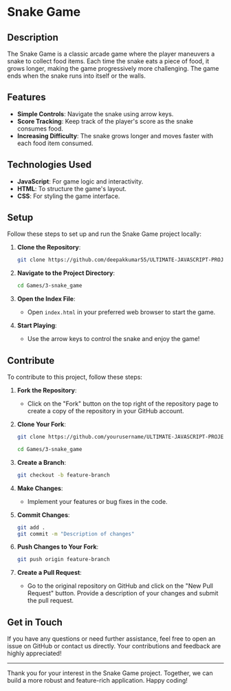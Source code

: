 # Snake Game

## Description

The Snake Game is a classic arcade game where the player maneuvers a snake to collect food items. Each time the snake eats a piece of food, it grows longer, making the game progressively more challenging. The game ends when the snake runs into itself or the walls.

## Features

- **Simple Controls**: Navigate the snake using arrow keys.
- **Score Tracking**: Keep track of the player's score as the snake consumes food.
- **Increasing Difficulty**: The snake grows longer and moves faster with each food item consumed.

## Technologies Used

- **JavaScript**: For game logic and interactivity.
- **HTML**: To structure the game's layout.
- **CSS**: For styling the game interface.

## Setup

Follow these steps to set up and run the Snake Game project locally:

1. **Clone the Repository**:
    ```bash
    git clone https://github.com/deepakkumar55/ULTIMATE-JAVASCRIPT-PROJECT.git
    ```
2. **Navigate to the Project Directory**:
    ```bash
    cd Games/3-snake_game
    ```
3. **Open the Index File**:
    - Open `index.html` in your preferred web browser to start the game.

4. **Start Playing**:
    - Use the arrow keys to control the snake and enjoy the game!

## Contribute

To contribute to this project, follow these steps:

1. **Fork the Repository**:
    - Click on the "Fork" button on the top right of the repository page to create a copy of the repository in your GitHub account.

2. **Clone Your Fork**:
    ```bash
    git clone https://github.com/yourusername/ULTIMATE-JAVASCRIPT-PROJECT.git
    ```
     ```bash
    cd Games/3-snake_game
    ```
3. **Create a Branch**:
    ```bash
    git checkout -b feature-branch
    ```
4. **Make Changes**:
    - Implement your features or bug fixes in the code.

5. **Commit Changes**:
    ```bash
    git add .
    git commit -m "Description of changes"
    ```
6. **Push Changes to Your Fork**:
    ```bash
    git push origin feature-branch
    ```
7. **Create a Pull Request**:
    - Go to the original repository on GitHub and click on the "New Pull Request" button. Provide a description of your changes and submit the pull request.



## Get in Touch

If you have any questions or need further assistance, feel free to open an issue on GitHub or contact us directly. Your contributions and feedback are highly appreciated!

---

Thank you for your interest in the Snake Game project. Together, we can build a more robust and feature-rich application. Happy coding!